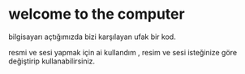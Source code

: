 # welcome to the computer
bilgisayarı açtığımızda bizi karşılayan ufak bir kod.

resmi ve sesi yapmak için ai kullandım , resim ve sesi isteğinize göre değiştirip kullanabilirsiniz.
